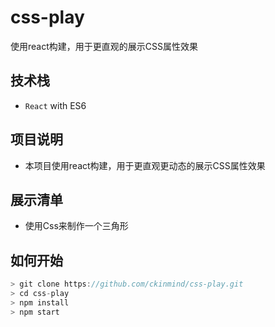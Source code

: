 # css-play
使用react构建，用于更直观的展示CSS属性效果

## 技术栈
- `React` with ES6

## 项目说明
- 本项目使用react构建，用于更直观更动态的展示CSS属性效果

## 展示清单
- 使用Css来制作一个三角形


## 如何开始
```js
> git clone https://github.com/ckinmind/css-play.git
> cd css-play
> npm install
> npm start
```
